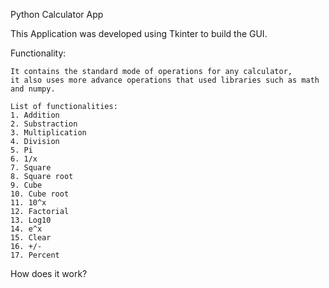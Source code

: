 Python Calculator App

This Application was developed using Tkinter to build the GUI.

Functionality:

    It contains the standard mode of operations for any calculator, 
    it also uses more advance operations that used libraries such as math and numpy. 

    List of functionalities:
    1. Addition
    2. Substraction
    3. Multiplication
    4. Division
    5. Pi
    6. 1/x
    7. Square
    8. Square root
    9. Cube
    10. Cube root
    11. 10^x
    12. Factorial
    13. Log10
    14. e^x
    15. Clear
    16. +/-
    17. Percent

How does it work?



